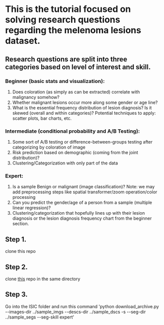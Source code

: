 # This is the tutorial focused on solving research questions regarding the melenoma lesions dataset.

## Research questions are split into three categories based on level of interest and skill.

### Beginner (basic stats and visualization):
1. Does coloration (as simply as can be extracted) correlate with malignancy somehow? 
2. Whether malignant lesions occur more along some gender or age line? 
3. What is the essential frequency distribution of lesion diagnosis? Is it skewed (overall and within categories)? 
Potential techniques to apply: scatter plots, bar charts, etc.

### Intermediate (conditional probability and A/B Testing): 
1. Some sort of A/B testing or difference-between-groups testing after categorizing by coloration of image
2. Risk prediction based on demographic (coming from the joint distribution)?
3. Clustering/Categorization with only part of the data

### Expert: 
1. Is a sample Benign or malignant (image classification)?
Note: we may add preprocessing steps like spatial transformer/zoom operation/color processing
2. Can you predict the gender/age of a person from a sample (multiple linear regression)?
3. Clustering/categorization that hopefully lines up with their lesion diagnosis or the lesion diagnosis frequency chart from the beginner section. 


## Step 1.
clone this repo

## Step 2. 
clone [this](https://github.com/GalAvineri/ISIC-Archive-Downloader) repo in the same directory

## Step 3.
Go into the ISIC folder and run this command 'python download_archive.py --images-dir ../sample_imgs --descs-dir ../sample_dscs -s --seg-dir ../sample_segs --seg-skill expert'

